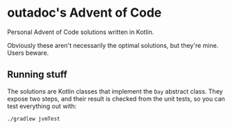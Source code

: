 # outadoc's Advent of Code
Personal Advent of Code solutions written in Kotlin.

Obviously these aren't necessarily the optimal solutions, but they're mine. Users beware.

## Running stuff
The solutions are Kotlin classes that implement the `Day` abstract class. 
They expose two steps, and their result is checked from the unit tests, so you can test everything out with:

```
./gradlew jvmTest
```
